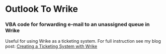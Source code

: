 # Outlook To Wrike
### VBA code for forwarding e-mail to an unassigned queue in Wrike

Useful for using Wrike as a ticketing system.  For full instruction see my blog post: <a target="_blank" href="https://dev.to/pjbudden/creating-a-ticketing-system-with-wrike">Creating a Ticketing System with Wrike</a>
